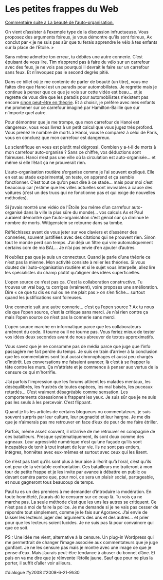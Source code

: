 # Les petites frappes du Web

[Commentaire suite à La beauté de l’auto-organisation.](la-beaute-de-lauto-organisation.md)

On vient d’assister à l’exemple type de la discussion infructueuse. Vous proposez des arguments foireux, je vous démontre qu’ils sont foireux, Ax conclut par « je ne suis pas sûr que tu ferais apprendre le vélo à tes enfants sur la place de l’Étoile. »

Sans même admettre ton erreur, tu débites une autre connerie. C’est épuisant de vous lire. Tim n’apprend pas à faire du vélo sur un carrefour avec des feux, je ne vois pas pourquoi il devrait le faire sur un carrefour sans feux. Et n’invoquez pas le second degrès pitié.

Dans ce billet où je me contente de parler de beauté (un titre), vous me faites dire que Hanoi est un paradis pour automobilistes. Je regrette mais je continue à penser que ce que je vois sur cette vidéo est beau… et je regrette de vous dire que les paradis pour automobilistes n’existent pas encore [sinon peut-être en théorie](../../2007/12/un-croisement-ideal.md). Et à choisir, je préfère avec mes enfants me promener sur ce carrefour imaginé par Hamilton-Baillie que sur n’importe quel autre.

Pour démontrer que je me trompe, que mon carrefour de Hanoi est dangereux, vous vous livrez à un petit calcul que vous jugez très profond. Vous prenez le nombre de morts à Hanoi, vous le comparez à celui de Paris, vous en concluez que mon carrefour est dangereux.

Le scientifique en vous est plutôt mal dégrossi. Combien y a-t-il de morts à mon carrefour auto-organisé ? Sans ce chiffre, vos déductions sont foireuses. Hanoi n’est pas une ville où la circulation est auto-organisée… et même si elle l’était ça ne prouverait rien.

L’auto-organisation routière s’organise comme je l’ai souvent expliqué. Elle en est au stade expérimental, on teste, on apprend et ça semble fonctionner. C’est tout ce qu’on peut dire à ce stade… mais pour moi c’est beaucoup car j’estime que les villes actuelles sont invivables à cause des voitures (c’est un des trucs qui ne fonctionne pas et qui exige de nouvelles méthodes).

Si j’avais montré une vidéo de l’Étoile (ou même d’un carrefour auto-organisé dans la ville la plus sûre du monde)... vos calculs Ax et Paul auraient démontré que l’auto-organisation c’est génial car ça diminue le nombre de morts. Wittgenstein se retourne dans sa tombe.

Réfléchissez avant de vous jeter sur vos claviers et d’asséner des conneries, souvent justifiées avec des citations qui ne prouvent rien. Sinon tout le monde perd son temps. J’ai déjà un filtre qui vire automatiquement certains com de ma BAL... Je n’ai pas envie d’en ajouter d’autres.

N’oubliez pas que je suis un connecteur. Quand je parle d’une théorie ce n’est pas la mienne. Mon activité consiste à relier les théories. Si vous doutez de l’auto-organisation routière et si le sujet vous interpelle, allez lire les spécialistes du champ plutôt qu’aligner des idées superficielles.

L’open source ce n’est pas ça. C’est la collaboration constructive. Tu trouves un vrai bug, tu corriges (vraiment), voire proposes une amélioration. Dire « ce que tu dis es nul ou ne me plait pas » on s’en fiche… surtout quand les justifications sont foireuses.

Une connerie suit une autre connerie... c’est ça l’open source ? Ax tu nous dis que l’open source, c’est la critique sans merci. Je n’ai rien contre ça mais l’open source ce n’est pas la connerie sans merci.

L’open source marche en informatique parce que les collaborateurs amènent du code. Il tourne ou il ne tourne pas. Vous feriez mieux de tester vos idées deux secondes avant de nous abreuver de textes approximatifs.

Vous savez que je ne consomme pas de média parce que juge que l’info passagère me fait perdre du temps. Je suis en train d’arriver à la conclusion que les commentaires sont tout aussi chronophages et aussi peu chargés d’intérêt. Les conversations me faisaient avancer, là c’est à se frapper la tête contre les murs. Ça m’attriste et je commence à penser aux vertus de la censure ce qui m’horrifie.

J’ai parfois l’impression que les forums attirent les malades mentaux, les déséquilibrés, les frustrés de toutes espèces, les mal baisés, les puceaux retardés… C’est vraiment désagréable comme sensation. Les comportements obsessionnels frappent les yeux. Je suis sûr que je ne suis pas les seuls à les percevoir. C’est flippant.

Quand je lis les articles de certains blogueurs ou commentateurs, je suis souvent surpris par leur culture, leur pugnacité et leur hargne. Je me dis que je n’aimerais pas me retrouver en face d’eux de peur de me faire étriller.

Parfois, même assez souvent, il m’arrive de me retrouver en compagnie de ces batailleurs. Presque systématiquement, ils sont doux comme des agneaux. Leur agressivité numérique n’est qu’une façade qu’ils sont incapables de tenir à tout instant de leur vie. Ils ne sont pas entiers, intègres, honnêtes avec eux-mêmes et surtout avec ceux qui les lisent.

Ce n’est pas tant qu’ils sont plus à leur aise à l’écrit qu’à l’oral, c’est qu’ils ont peur de la véritable confrontation. Ces batailleurs me traiteront à mon tour de petite frappe et je les invite par avance à débattre en public ou devant caméra parce que, pour moi, ce sera un plaisir social, partageable, et nous gagneront tous beaucoup de temps.

Paul tu es un des premiers à me demander d’introduire la modération. En toute honnêteté, j’aurais dû te censurer sur ce coup là. Tu vois ça ne marche pas. La seule méthode c’est que les uns les autres se critiquent. Ce n’est pas à moi de faire la police. Je me demande si je ne vais pas cesser de répondre tout simplement, comme je le fais sur Agoravox. J’ai envie de laisser les lecteurs juger des arguments des uns et des autres… et prier pour que les lecteurs soient lucides. Je ne suis pas là pour convaincre qui que ce soit.

PS : Une idée me vient, alternative à la censure. Un plug-in Wordpress qui me permettrait de changer l’image associée aux commentateurs que je juge gonflant. Je ne les censure pas mais je montre avec une image ce que je pense d’eux. Mais j’aurais peut-être tendance à abuser du bonnet d’âne. Et puis on va me dire que je réinvente l’étoile jaune. Sauf que pour ne plus la porter, il suffit d’aller voir ailleurs.

#dialogue #y2008 #2008-6-21-9h30
